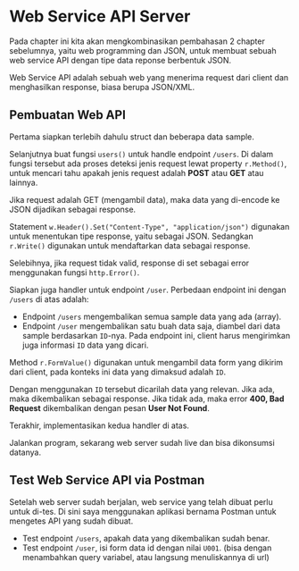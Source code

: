 # Web Service API Server

Pada chapter ini kita akan mengkombinasikan pembahasan 2 chapter sebelumnya, yaitu web programming dan JSON, untuk membuat sebuah web service API dengan tipe data reponse berbentuk JSON.

Web Service API adalah sebuah web yang menerima request dari client dan menghasilkan response, biasa berupa JSON/XML.

## Pembuatan Web API

Pertama siapkan terlebih dahulu struct dan beberapa data sample.

Selanjutnya buat fungsi `users()` untuk handle endpoint `/users`. Di dalam fungsi tersebut ada proses deteksi jenis request lewat property `r.Method()`, untuk mencari tahu apakah jenis request adalah **POST** atau **GET** atau lainnya.

Jika request adalah GET (mengambil data), maka data yang di-encode ke JSON dijadikan sebagai response.

Statement `w.Header().Set("Content-Type", "application/json")` digunakan untuk menentukan tipe response, yaitu sebagai JSON. Sedangkan `r.Write()` digunakan untuk mendaftarkan data sebagai response.

Selebihnya, jika request tidak valid, response di set sebagai error menggunakan fungsi `http.Error()`.

Siapkan juga handler untuk endpoint `/user`. Perbedaan endpoint ini dengan `/users` di atas adalah:

- Endpoint `/users` mengembalikan semua sample data yang ada (array).
- Endpoint `/user` mengembalikan satu buah data saja, diambel dari data sample berdasarkan `ID`-nya. Pada endpoint ini, client harus mengirimkan juga informasi `ID` data yang dicari.

Method `r.FormValue()` digunakan untuk mengambil data form yang dikirim dari client, pada konteks ini data yang dimaksud adalah `ID`.

Dengan menggunakan `ID` tersebut dicarilah data yang relevan. Jika ada, maka dikembalikan sebagai response. Jika tidak ada, maka error **400, Bad Request** dikembalikan dengan pesan **User Not Found**.

Terakhir, implementasikan kedua handler di atas.

Jalankan program, sekarang web server sudah live dan bisa dikonsumsi datanya.

## Test Web Service API via Postman

Setelah web server sudah berjalan, web service yang telah dibuat perlu untuk di-tes. Di sini saya menggunakan aplikasi bernama Postman untuk mengetes API yang sudah dibuat.

- Test endpoint `/users`, apakah data yang dikembalikan sudah benar.
- Test endpoint `/user`, isi form data id dengan nilai `U001`. (bisa dengan menambahkan query variabel, atau langsung menuliskannya di url)

